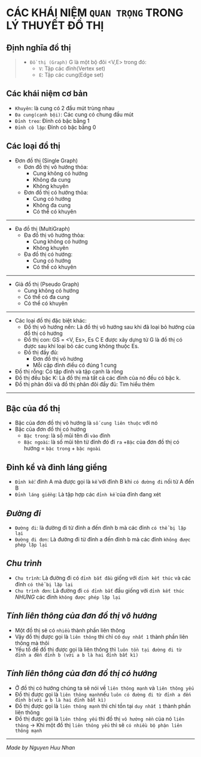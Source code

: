 # CÁC KHÁI NIỆM `QUAN TRỌNG` TRONG LÝ THUYẾT ĐỒ THỊ
## Định nghĩa đồ thị
>  - `Đồ thị (Graph)` G là một bộ đôi <V,E> trong đó:
>    + `V`: Tập các đỉnh(Vertex set)
>    + `E`: Tập các cung(Edge set)
## Các khái niệm cơ bản
 - `Khuyên`: là cung có 2 đầu mút trùng nhau
 - `Đa cung(cạnh bội)`: Các cung có chung đầu mút
 - `Đỉnh treo`: Đỉnh có bậc bằng 1
 - `Đỉnh cô lập`: Đỉnh có bậc bằng 0
## Các loại đồ thị
  + Đơn đồ thị (Single Graph)
    + Đơn đồ thị vô hướng thỏa:
        + Cung không có hướng
        + Không đa cung
        + Không khuyên
    + Đơn đồ thị có hướng thỏa:
        + Cung có hướng
        + Không đa cung
        + Có thể có khuyên
<hr>
   
  + Đa đồ thị (MultiGraph)
    + Đa đồ thị vô hướng thỏa:
       + Cung không có hướng
       + Không khuyên
    + Đa đồ thị có hướng:
       + Cung có hướng
       + Có thể có khuyên
<hr>
     
  + Giả đồ thị (Pseudo Graph)
      + Cung không có hướng
      + Có thể có đa cung
      + Có thể có khuyên
<hr>

 + Các loại đồ thị đặc biệt khác:
   + Đồ thị vô hướng nền: Là đồ thị vô hướng sau khi đã loại bỏ hướng của đồ thị có hướng
   + Đồ thị con: GS = <V, Es>, Es C E được xây dựng từ G là đồ thị có được sau khi loại bỏ các cung không thuộc Es.
   + Đồ thị đầy đủ:
     + Đơn đồ thị vô hướng
     + Mỗi cặp đỉnh điều có đúng 1 cung
  + Đồ thị rỗng: Có tập đỉnh và tập cạnh là rỗng
  + Đồ thị đều bậc K: Là đồ thị mà tất cả các đỉnh của nó đều có bậc k.
  + Đồ thị phân đôi và đồ thị phân đôi đầy đủ: Tìm hiểu thêm
<hr>

## Bậc của đồ thị
+ Bậc của đơn đồ thị vô hướng là `số cung liên thuộc` với nó
+ Bậc của đơn đồ thị có hướng
  + `Bậc trong`: là số mũi tên đi `vào` đỉnh 
  + `Bậc ngoài`: là số mũi tên từ đỉnh đó đi `ra`
  +`Bậc` của đơn đồ thị có hướng = `bậc trong` + `bậc ngoài`
## Đỉnh kề và đỉnh láng giềng
+ `Đỉnh kề`: đỉnh A mà được gọi là `kề` với đỉnh B khi `có đường đi` nối từ A đến B
+ `Đỉnh láng giềng`: Là tập hợp các `đỉnh kề` của đỉnh đang xét
## *Đường đi*
* `Đường đi`: là đường đi từ đỉnh a đến đỉnh b mà các đỉnh `có thể bị lặp lại`
* `Đường đi đơn`: Là đường đi từ đỉnh a đến đỉnh b mà các đỉnh `không được phép lặp lại`
## *Chu trình*
* `Chu trình`: Là đường đi có `đỉnh bắt đầu` giống với `đỉnh kết thúc` và các đỉnh `có thể bị lặp lại`
* `Chu trình đơn`: Là đường đi `có đỉnh bắt` đầu giống với `đỉnh kết thúc` *NHƯNG* các đỉnh `không được phép lặp lại`
## *Tính liên thông của đơn đồ thị vô hướng*
* Một đồ thị sẽ có `nhiều` thành phần liên thông
* Vậy đồ thị được gọi là `liên thông` thì chỉ có `duy nhất 1` thành phần liên thông mà thôi
* Yếu tố để đồ thị được gọi là liên thông thì `luôn tồn tại đường đi từ đỉnh a đến đỉnh b (với a b là hai đỉnh bất kì)`
## *Tính liên thông của đơn đồ thị có hướng*
* Ở đồ thị có hướng chúng ta sẽ nói về `liên thông mạnh` và `liên thông yếu`
* Đồ thị được gọi là `liên thông mạnh`nếu `luôn có đường đi từ đỉnh a đến đỉnh b(với a b là hai đỉnh bất kì)`
* Đồ thị được gọi là `liên thông mạnh` thì chỉ tồn tại `duy nhất 1` thành phần liên thông
* Đồ thị được gọi là `liên thông yếu` thì đồ thị `vô hướng nền` của nó `liên thông` -> Khi một đồ thị `liên thông yếu` thì sẽ `có nhiều bộ phận liên thông mạnh`


 <hr>
 
 *Made by Nguyen Huu Nhan*
